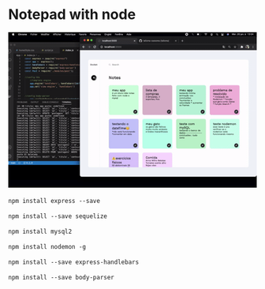 # Notepad with node


<img src="/images/app.gif">


```npm install express --save```

```npm install --save sequelize```

```npm install mysql2```

```npm install nodemon -g```

```npm install --save express-handlebars```

```npm install --save body-parser```
